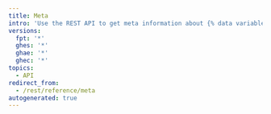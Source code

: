 ```yaml
---
title: Meta
intro: 'Use the REST API to get meta information about {% data variables.product.product_name %}, including the IP addresses of {% data variables.product.product_name %} services.'
versions:
  fpt: '*'
  ghes: '*'
  ghae: '*'
  ghec: '*'
topics:
  - API
redirect_from:
  - /rest/reference/meta
autogenerated: true
---
```




<!-- Content after this section is automatically generated -->
